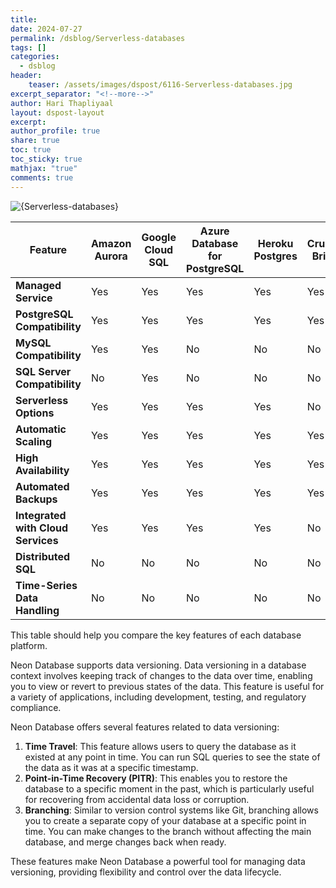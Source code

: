 ```yaml
---
title: 
date: 2024-07-27
permalink: /dsblog/Serverless-databases
tags: []
categories:
  - dsblog
header:
    teaser: /assets/images/dspost/6116-Serverless-databases.jpg
excerpt_separator: "<!--more-->"   
author: Hari Thapliyaal   
layout: dspost-layout   
excerpt:   
author_profile: true   
share: true   
toc: true   
toc_sticky: true 
mathjax: "true"
comments: true
---
```


![{Serverless-databases}]({/assets/images/dspost/6116-Serverless-databases.jpg})

| Feature                         | Amazon Aurora       | Google Cloud SQL    | Azure Database for PostgreSQL | Heroku Postgres   | Crunchy Bridge      | ElephantSQL        | CockroachDB         | TimescaleDB         | Neon               |
|---------------------------------|---------------------|---------------------|------------------------------|-------------------|---------------------|--------------------|---------------------|---------------------|--------------------|
| **Managed Service**             | Yes                 | Yes                 | Yes                          | Yes               | Yes                 | Yes                | Yes                 | Yes                 | Yes                |
| **PostgreSQL Compatibility**    | Yes                 | Yes                 | Yes                          | Yes               | Yes                 | Yes                | Yes                 | Yes                 | Yes                |
| **MySQL Compatibility**         | Yes                 | Yes                 | No                           | No                | No                  | No                 | No                  | No                  | No                 |
| **SQL Server Compatibility**    | No                  | Yes                 | No                           | No                | No                  | No                 | No                  | No                  | No                 |
| **Serverless Options**          | Yes                 | Yes                 | Yes                          | Yes               | No                  | No                 | No                  | No                  | Yes                |
| **Automatic Scaling**           | Yes                 | Yes                 | Yes                          | Yes               | Yes                 | Yes                | Yes                 | Yes                 | Yes                |
| **High Availability**           | Yes                 | Yes                 | Yes                          | Yes               | Yes                 | Yes                | Yes                 | Yes                 | Yes                |
| **Automated Backups**           | Yes                 | Yes                 | Yes                          | Yes               | Yes                 | Yes                | Yes                 | Yes                 | Yes                |
| **Integrated with Cloud Services** | Yes             | Yes                 | Yes                          | Yes               | No                  | Yes                | Yes                 | Yes                 | Yes                |
| **Distributed SQL**             | No                  | No                  | No                           | No                | No                  | No                 | Yes                 | No                  | No                 |
| **Time-Series Data Handling**   | No                  | No                  | No                           | No                | No                  | No                 | No                  | Yes                 | No                 |

This table should help you compare the key features of each database platform.

Neon Database supports data versioning. Data versioning in a database context involves keeping track of changes to the data over time, enabling you to view or revert to previous states of the data. This feature is useful for a variety of applications, including development, testing, and regulatory compliance.

Neon Database offers several features related to data versioning:

1. **Time Travel**: This feature allows users to query the database as it existed at any point in time. You can run SQL queries to see the state of the data as it was at a specific timestamp.
2. **Point-in-Time Recovery (PITR)**: This enables you to restore the database to a specific moment in the past, which is particularly useful for recovering from accidental data loss or corruption.
3. **Branching**: Similar to version control systems like Git, branching allows you to create a separate copy of your database at a specific point in time. You can make changes to the branch without affecting the main database, and merge changes back when ready.

These features make Neon Database a powerful tool for managing data versioning, providing flexibility and control over the data lifecycle.